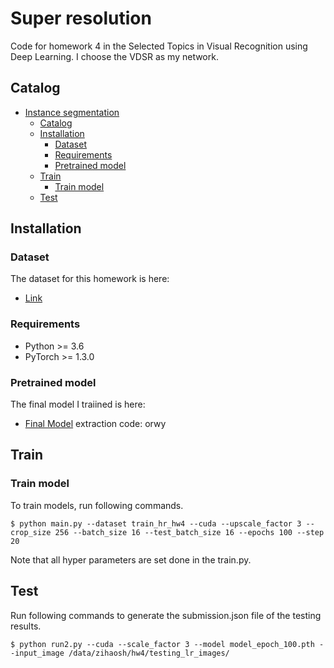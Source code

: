# Super resolution

Code for homework 4 in the Selected Topics in Visual Recognition using Deep Learning.
I choose the VDSR as my network.
## Catalog
- [Instance segmentation](#super-resolution)
  - [Catalog](#Catalog)
  - [Installation](#Installation)
    - [Dataset](#Dataset)
    - [Requirements](#Requirements)
    - [Pretrained model](#Pretrained-model)
  - [Train](#train)
    - [Train model](#train-model)
  - [Test](#test)

## Installation
### Dataset
The dataset for this homework is here:
  - [Link](https://drive.google.com/drive/folders/1H-sIY7zj42Fex1ZjxxSC3PV1pK4Mij6x)
### Requirements
- Python >= 3.6
- PyTorch >= 1.3.0
### Pretrained model
The final model I traiined is here:
  -  [Final Model](https://pan.baidu.com/s/184g9QWYgCMAeid_zHmdB4g) extraction code: orwy


## Train
### Train model
To train models, run following commands.
```
$ python main.py --dataset train_hr_hw4 --cuda --upscale_factor 3 --crop_size 256 --batch_size 16 --test_batch_size 16 --epochs 100 --step 20
```

Note that all hyper parameters are set done in the train.py.

## Test
Run following commands to generate the submission.json file of the testing results.
```
$ python run2.py --cuda --scale_factor 3 --model model_epoch_100.pth --input_image /data/zihaosh/hw4/testing_lr_images/
```
